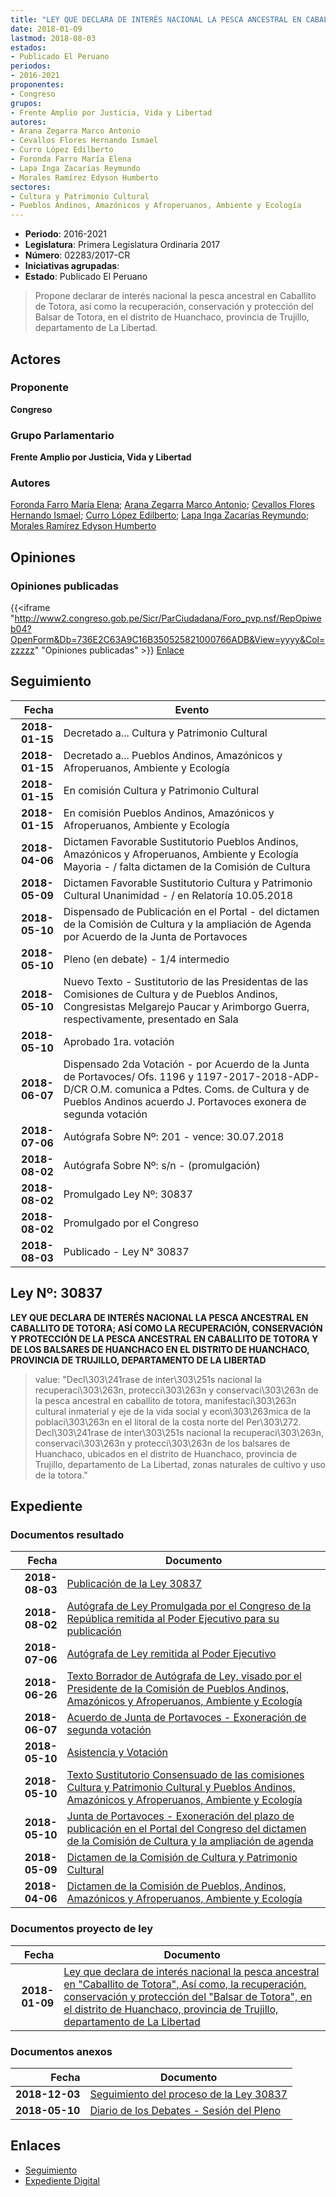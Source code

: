 ```yaml
---
title: "LEY QUE DECLARA DE INTERÉS NACIONAL LA PESCA ANCESTRAL EN CABALLITO DE TOTORA, ASÍ COMO, LA RECUPERACIÓN, CONSERVACIÓN Y PROTECCIÓN DEL BALSAR DE TOTORA, EN EL DISTRITO DE HUANCHACO, PROVINCIA DE TRUJILLO, DEPARTAMENTO DE LA LIBERTAD"
date: 2018-01-09
lastmod: 2018-08-03
estados:
- Publicado El Peruano
periodos:
- 2016-2021
proponentes:
- Congreso
grupos:
- Frente Amplio por Justicia, Vida y Libertad
autores:
- Arana Zegarra Marco Antonio
- Cevallos Flores Hernando Ismael
- Curro López Edilberto
- Foronda Farro María Elena
- Lapa Inga Zacarías Reymundo
- Morales Ramírez Edyson Humberto
sectores:
- Cultura y Patrimonio Cultural
- Pueblos Andinos, Amazónicos y Afroperuanos, Ambiente y Ecología
---
```

- **Periodo**: 2016-2021
- **Legislatura**: Primera Legislatura Ordinaria 2017
- **Número**: 02283/2017-CR
- **Iniciativas agrupadas**: 
- **Estado**: Publicado El Peruano

> Propone declarar de interés nacional la pesca ancestral en Caballito de Totora, así como la recuperación, conservación y protección del Balsar de Totora, en el distrito de Huanchaco, provincia de Trujillo, departamento de La Libertad.


## Actores

### Proponente

**Congreso**

### Grupo Parlamentario

**Frente Amplio por Justicia, Vida y Libertad**

### Autores

[Foronda Farro María Elena](mailto:mailto:mforonda@congreso.gob.pe); [Arana Zegarra Marco Antonio](mailto:mailto:marana@congreso.gob.pe); [Cevallos Flores Hernando Ismael](mailto:mailto:hcevallos@congreso.gob.pe); [Curro López Edilberto](mailto:mailto:ecurro@congreso.gob.pe); [Lapa Inga Zacarías Reymundo](mailto:mailto:zlapa@congreso.gob.pe); [Morales Ramírez Edyson Humberto](mailto:mailto:emorales@congreso.gob.pe)

## Opiniones

### Opiniones publicadas

{{<iframe "http://www2.congreso.gob.pe/Sicr/ParCiudadana/Foro_pvp.nsf/RepOpiweb04?OpenForm&Db=736E2C63A9C16B350525821000766ADB&View=yyyy&Col=zzzzz" "Opiniones publicadas" >}}
[Enlace](http://www2.congreso.gob.pe/Sicr/ParCiudadana/Foro_pvp.nsf/RepOpiweb04?OpenForm&Db=736E2C63A9C16B350525821000766ADB&View=yyyy&Col=zzzzz)


## Seguimiento

| Fecha | Evento |
|------:|--------|
| **2018-01-15** | Decretado a... Cultura y Patrimonio Cultural |
| **2018-01-15** | Decretado a... Pueblos Andinos, Amazónicos y Afroperuanos, Ambiente y Ecología |
| **2018-01-15** | En comisión Cultura y Patrimonio Cultural |
| **2018-01-15** | En comisión Pueblos Andinos, Amazónicos y Afroperuanos, Ambiente y Ecología |
| **2018-04-06** | Dictamen Favorable Sustitutorio Pueblos Andinos, Amazónicos y Afroperuanos, Ambiente y Ecología Mayoria - / falta dictamen de la Comisión de Cultura |
| **2018-05-09** | Dictamen Favorable Sustitutorio Cultura y Patrimonio Cultural Unanimidad - / en Relatoría 10.05.2018 |
| **2018-05-10** | Dispensado de Publicación en el Portal - del dictamen de la Comisión de Cultura y la ampliación de Agenda por Acuerdo de la Junta de Portavoces |
| **2018-05-10** | Pleno (en debate) - 1/4 intermedio |
| **2018-05-10** | Nuevo Texto - Sustitutorio de las Presidentas de las Comisiones de Cultura y de Pueblos Andinos, Congresistas Melgarejo Paucar y Arimborgo Guerra, respectivamente, presentado en Sala |
| **2018-05-10** | Aprobado 1ra. votación |
| **2018-06-07** | Dispensado 2da Votación - por Acuerdo de la Junta de Portavoces/ Ofs. 1196 y 1197-2017-2018-ADP-D/CR O.M. comunica a Pdtes. Coms. de Cultura y de Pueblos Andinos acuerdo J. Portavoces exonera de segunda votación |
| **2018-07-06** | Autógrafa Sobre Nº: 201 - vence: 30.07.2018 |
| **2018-08-02** | Autógrafa Sobre Nº: s/n - (promulgación) |
| **2018-08-02** | Promulgado Ley Nº: 30837 |
| **2018-08-02** | Promulgado por el Congreso |
| **2018-08-03** | Publicado - Ley N° 30837 |

## Ley Nº: 30837

**LEY QUE DECLARA DE INTERÉS NACIONAL LA PESCA ANCESTRAL EN CABALLITO DE TOTORA; ASÍ COMO LA RECUPERACIÓN, CONSERVACIÓN Y PROTECCIÓN DE LA PESCA ANCESTRAL EN CABALLITO DE TOTORA Y DE LOS BALSARES DE HUANCHACO EN EL DISTRITO DE HUANCHACO, PROVINCIA DE TRUJILLO, DEPARTAMENTO DE LA LIBERTAD**

> value: "Decl\303\241rase de inter\303\251s nacional la recuperaci\303\263n, protecci\303\263n y conservaci\303\263n de la pesca ancestral en caballito de totora, manifestaci\303\263n cultural inmaterial y eje de la vida social y econ\303\263mica de la poblaci\303\263n en el litoral de la costa norte del Per\303\272. Decl\303\241rase de inter\303\251s nacional la recuperaci\303\263n, conservaci\303\263n y protecci\303\263n de los balsares de Huanchaco, ubicados en el distrito de Huanchaco, provincia de Trujillo, departamento de La Libertad, zonas naturales de cultivo y uso de la totora."


## Expediente

### Documentos resultado

| Fecha | Documento |
|------:|-----------|
| **2018-08-03** | [Publicación de la Ley 30837](http://www.leyes.congreso.gob.pe/Documentos/2016_2021/ADLP/Normas_Legales/30837-LEY.pdf) |
| **2018-08-02** | [Autógrafa de Ley Promulgada por el Congreso de la República remitida al Poder Ejecutivo para su publicación](http://www.leyes.congreso.gob.pe/Documentos/2016_2021/ADLP/Texto_Aprobado/AU0228320180802.PDF) |
| **2018-07-06** | [Autógrafa de Ley remitida al Poder Ejecutivo](http://www.leyes.congreso.gob.pe/Documentos/2016_2021/Autografas/Ley_y_de_Resolucion_Legislativa/AU0228320180706.pdf) |
| **2018-06-26** | [Texto Borrador de Autógrafa de Ley, visado por el Presidente de la Comisión de Pueblos Andinos, Amazónicos y Afroperuanos, Ambiente y Ecología](http://www.leyes.congreso.gob.pe/Documentos/2016_2021/Texto_Borrador_de_Autografa/BAU02283_20180626.pdf) |
| **2018-06-07** | [Acuerdo de Junta de Portavoces - Exoneración de segunda votación](http://www.leyes.congreso.gob.pe/Documentos/2016_2021/Acuerdos/Junta_Portavoces/AJP02283_20180607.pdf) |
| **2018-05-10** | [Asistencia y Votación](http://www.leyes.congreso.gob.pe/Documentos/2016_2021/Asistencia_y_Votacion/Proyectos_de_Ley/AV0228320180510..pdf) |
| **2018-05-10** | [Texto Sustitutorio Consensuado de las comisiones Cultura y Patrimonio Cultural y Pueblos Andinos, Amazónicos y Afroperuanos, Ambiente y Ecología](http://www.leyes.congreso.gob.pe/Documentos/2016_2021/Texto_Sustitutorio/Proyectos_de_Ley/TS02283_20180510.pdf) |
| **2018-05-10** | [Junta de Portavoces - Exoneración del plazo de publicación en el Portal del Congreso del dictamen de la Comisión de Cultura y la ampliación de agenda](http://www.leyes.congreso.gob.pe/Documentos/2016_2021/Acuerdos/Junta_Portavoces/AJP0228320180510.pdf) |
| **2018-05-09** | [Dictamen de la Comisión de Cultura y Patrimonio Cultural](http://www.leyes.congreso.gob.pe/Documentos/2016_2021/Dictamenes/Proyectos_de_Ley/02283DC05MAY_20180509.pdf) |
| **2018-04-06** | [Dictamen de la Comisión de Pueblos, Andinos, Amazónicos y Afroperuanos, Ambiente y Ecología](http://www.leyes.congreso.gob.pe/Documentos/2016_2021/Dictamenes/Proyectos_de_Ley/02283DC19MAY_20180406.pdf) |

### Documentos proyecto de ley

| Fecha | Documento |
|------:|-----------|
| **2018-01-09** | [Ley que declara de interés nacional la pesca ancestral en "Caballito de Totora", Así como, la recuperación, conservación y protección del "Balsar de Totora", en el distrito de Huanchaco, provincia de Trujillo, departamento de La Libertad](http://www.leyes.congreso.gob.pe/Documentos/2016_2021/Proyectos_de_Ley_y_de_Resoluciones_Legislativas/PL0228320180109.pdf) |

### Documentos anexos

| Fecha | Documento |
|------:|-----------|
| **2018-12-03** | [Seguimiento del proceso de la Ley 30837](http://www.leyes.congreso.gob.pe/Documentos/2016_2021/Seguimiento_de_Proyectos_de_Ley/02283PL20190806.pdf) |
| **2018-05-10** | [Diario de los Debates - Sesión del Pleno](http://www.leyes.congreso.gob.pe/Documentos/2016_2021/ADLP/Diario_Debates/30837-TDD.pdf) |

## Enlaces

- [Seguimiento](http://www2.congreso.gob.pe/Sicr/TraDocEstProc/CLProLey2016.nsf/f7fff46988ca05b1052578e100829cc7/e9eb6d4aa6330d180525821000764322?OpenDocument)
- [Expediente Digital](http://www2.congreso.gob.pe/Sicr/TraDocEstProc/Expvirt_2011.nsf/visbusqptramdoc1621/02283?opendocument)

